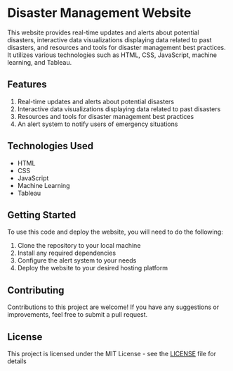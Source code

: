 # Disaster Management Website

<p>This website provides real-time updates and alerts about potential disasters, interactive data visualizations displaying data related to past disasters, and resources and tools for disaster management best practices. It utilizes various technologies such as HTML, CSS, JavaScript, machine learning, and Tableau.</p>
    
## Features
<ol>
    <li>Real-time updates and alerts about potential disasters</li>
    <li>Interactive data visualizations displaying data related to past disasters</li>
    <li>Resources and tools for disaster management best practices</li>
    <li>An alert system to notify users of emergency situations</li>
</ol>
 
## Technologies Used

<ul>
    <li>HTML</li>
    <li>CSS</li>
    <li>JavaScript</li>
    <li>Machine Learning</li>
    <li>Tableau</li>
</ul>

## Getting Started

<p>To use this code and deploy the website, you will need to do the following:</p>
<ol> 
    <li>Clone the repository to your local machine</li>
    <li>Install any required dependencies</li>
    <li>Configure the alert system to your needs</li>
    <li>Deploy the website to your desired hosting platform</li>
</ol>
    
## Contributing

<p>Contributions to this project are welcome! If you have any suggestions or improvements, feel free to submit a pull request.</p>

## License

<p>This project is licensed under the MIT License - see the <u>LICENSE</u> file for details
